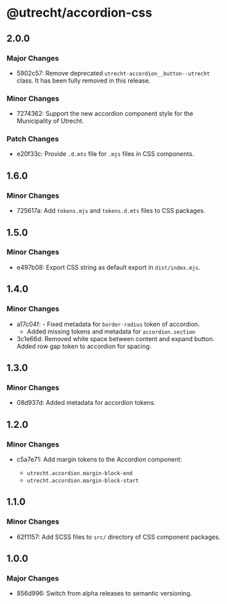 # @utrecht/accordion-css

## 2.0.0

### Major Changes

- 5902c57: Remove deprecated `utrecht-accordion__button--utrecht` class. It has been fully removed in this release.

### Minor Changes

- 7274362: Support the new accordion component style for the Municipality of Utrecht.

### Patch Changes

- e20f33c: Provide `.d.mts` file for `.mjs` files in CSS components.

## 1.6.0

### Minor Changes

- 725617a: Add `tokens.mjs` and `tokens.d.mts` files to CSS packages.

## 1.5.0

### Minor Changes

- e497b08: Export CSS string as default export in `dist/index.mjs`.

## 1.4.0

### Minor Changes

- a17c04f: - Fixed metadata for `border-radius` token of accordion.
  - Added missing tokens and metadata for `accordion.section`
- 3c1e66d: Removed white space between content and expand button.
  Added row gap token to accordion for spacing.

## 1.3.0

### Minor Changes

- 08d937d: Added metadata for accordion tokens.

## 1.2.0

### Minor Changes

- c5a7e71: Add margin tokens to the Accordion component:

  - `utrecht.accordion.margin-block-end`
  - `utrecht.accordion.margin-block-start`

## 1.1.0

### Minor Changes

- 62f1157: Add SCSS files to `src/` directory of CSS component packages.

## 1.0.0

### Major Changes

- 856d996: Switch from alpha releases to semantic versioning.
